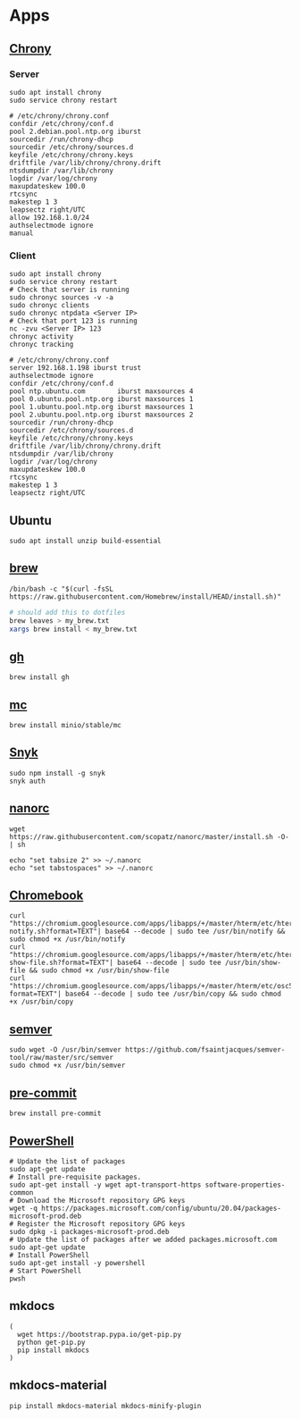 # Apps

## [Chrony][1]

### Server

```shell
sudo apt install chrony
sudo service chrony restart
```

```apacheconf
# /etc/chrony/chrony.conf
confdir /etc/chrony/conf.d
pool 2.debian.pool.ntp.org iburst
sourcedir /run/chrony-dhcp
sourcedir /etc/chrony/sources.d
keyfile /etc/chrony/chrony.keys
driftfile /var/lib/chrony/chrony.drift
ntsdumpdir /var/lib/chrony
logdir /var/log/chrony
maxupdateskew 100.0
rtcsync
makestep 1 3
leapsectz right/UTC
allow 192.168.1.0/24
authselectmode ignore
manual
```

### Client

```shell
sudo apt install chrony
sudo service chrony restart
# Check that server is running
sudo chronyc sources -v -a
sudo chronyc clients
sudo chronyc ntpdata <Server IP>
# Check that port 123 is running
nc -zvu <Server IP> 123
chronyc activity
chronyc tracking
```

```apacheconf
# /etc/chrony/chrony.conf
server 192.168.1.198 iburst trust
authselectmode ignore
confdir /etc/chrony/conf.d
pool ntp.ubuntu.com        iburst maxsources 4
pool 0.ubuntu.pool.ntp.org iburst maxsources 1
pool 1.ubuntu.pool.ntp.org iburst maxsources 1
pool 2.ubuntu.pool.ntp.org iburst maxsources 2
sourcedir /run/chrony-dhcp
sourcedir /etc/chrony/sources.d
keyfile /etc/chrony/chrony.keys
driftfile /var/lib/chrony/chrony.drift
ntsdumpdir /var/lib/chrony
logdir /var/log/chrony
maxupdateskew 100.0
rtcsync
makestep 1 3
leapsectz right/UTC
```

## Ubuntu

```shell
sudo apt install unzip build-essential
```

## [brew](https://brew.sh/)

```shell
/bin/bash -c "$(curl -fsSL https://raw.githubusercontent.com/Homebrew/install/HEAD/install.sh)"
```

```bash
# should add this to dotfiles
brew leaves > my_brew.txt
xargs brew install < my_brew.txt
```

## [gh](https://github.com/cli/cli)

```shell
brew install gh
```

## [mc](https://github.com/minio/mc)

```shell
brew install minio/stable/mc
```

## [Snyk](https://snyk.io/)

```shell
sudo npm install -g snyk
snyk auth
```

## [nanorc](https://github.com/scopatz/nanorc)

```shell
wget https://raw.githubusercontent.com/scopatz/nanorc/master/install.sh -O- | sh
```

```shell
echo "set tabsize 2" >> ~/.nanorc
echo "set tabstospaces" >> ~/.nanorc
```

## [Chromebook](https://chromium.googlesource.com/apps/libapps/+/hterm-1.80/nassh/doc/FAQ.md#How-do-I-copy-text-from-the-terminal)

```shell
curl "https://chromium.googlesource.com/apps/libapps/+/master/hterm/etc/hterm-notify.sh?format=TEXT"| base64 --decode | sudo tee /usr/bin/notify && sudo chmod +x /usr/bin/notify
curl "https://chromium.googlesource.com/apps/libapps/+/master/hterm/etc/hterm-show-file.sh?format=TEXT"| base64 --decode | sudo tee /usr/bin/show-file && sudo chmod +x /usr/bin/show-file
curl "https://chromium.googlesource.com/apps/libapps/+/master/hterm/etc/osc52.sh?format=TEXT"| base64 --decode | sudo tee /usr/bin/copy && sudo chmod +x /usr/bin/copy
```

## [semver](https://github.com/fsaintjacques/semver-tool)

```shell
sudo wget -O /usr/bin/semver https://github.com/fsaintjacques/semver-tool/raw/master/src/semver
sudo chmod +x /usr/bin/semver
```

## [pre-commit](https://pre-commit.com/#install)

```shell
brew install pre-commit
```

## [PowerShell](https://docs.microsoft.com/en-us/powershell/scripting/install/install-ubuntu?view=powershell-7.2#installation-via-package-repository)

```shell
# Update the list of packages
sudo apt-get update
# Install pre-requisite packages.
sudo apt-get install -y wget apt-transport-https software-properties-common
# Download the Microsoft repository GPG keys
wget -q https://packages.microsoft.com/config/ubuntu/20.04/packages-microsoft-prod.deb
# Register the Microsoft repository GPG keys
sudo dpkg -i packages-microsoft-prod.deb
# Update the list of packages after we added packages.microsoft.com
sudo apt-get update
# Install PowerShell
sudo apt-get install -y powershell
# Start PowerShell
pwsh
```

## mkdocs

```shell
(
  wget https://bootstrap.pypa.io/get-pip.py
  python get-pip.py
  pip install mkdocs
)
```

## mkdocs-material

```shell
pip install mkdocs-material mkdocs-minify-plugin
```

[1]: <https://ubuntu.com/server/docs/how-to-serve-the-network-time-protocol-with-chrony>
